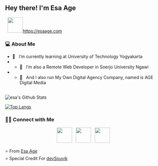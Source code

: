 <h2> Hey there! I'm Esa Age</h2>
&nbsp; <a href="https://esaage.com/" target="_blank" rel="noopener noreferrer"><img src="https://img.icons8.com/plasticine/100/000000/instagram-new.png" width="50" />https://esaage.com</a>
<h3> 💻 About Me </h3>

- 🔭 &nbsp; I’m currently learning at University of Technology Yogyakarta
- - 🔭 &nbsp; I’m also a Remote Web Developer in Soerjo University Ngawi
- - 🔭 &nbsp; And I also run My Own Digital Agency Company, named is AGE Digital Media
<br>

<img align="center" src="https://github-readme-stats.vercel.app/api?username=esaage&include_all_commits=true&count_private=true&show_icons=true&line_height=20&title_color=7A7ADB&icon_color=2234AE&text_color=D3D3D3&bg_color=0,000000,130F40" alt="esa's Github Stats">

</br>

[![Top Langs](https://github-readme-stats.vercel.app/api/top-langs/?username=esaage&layout=compact&text_color=daf7dc&bg_color=151515)](https://github.com/esaage/github-readme-stats)


<h3> 🤝🏻 Connect with Me </h3>

<p align="center">
&nbsp; <a href="https://www.instagram.com/esa_age/" target="_blank" rel="noopener noreferrer"><img src="https://img.icons8.com/plasticine/100/000000/instagram-new.png" width="50" /></a>  
&nbsp; <a href="mailto:esa@esaage.com" target="_blank" rel="noopener noreferrer"><img src="https://img.icons8.com/plasticine/100/000000/gmail.png"  width="50" /></a>
&nbsp; <a href="https://www.linkedin.com/in/esa-age-551441199" target="_blank" rel="noopener noreferrer"><img src="https://img.icons8.com/plasticine/100/000000/linkedin.png"  width="50" /></a>
 
</p>

⭐️ From [Esa Age](https://github.com/esaage)
<br>
⭐️ Special Credit For [devSouvik](https://github.com/devSouvik)

